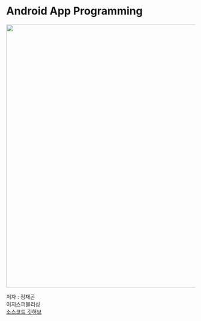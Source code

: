 # Android App Programming

<img src = "http://image.yes24.com/goods/102589228/XL" width = "700">

저자 : 정재곤 <br>
이지스퍼블리싱 <br>
[소스코드 깃허브](https://github.com/mike-jung/DoItAndroidRev8.git)